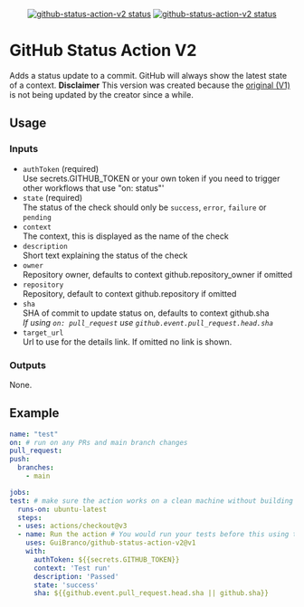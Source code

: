 <p align="center">
  <a href="https://github.com/GuiBranco/github-status-action-v2"><img alt="github-status-action-v2 status" src="https://github.com/GuiBranco/github-status-action-v2/workflows/test/badge.svg"></a>
  <a href="https://github.com/GuiBranco/github-status-action-v2"><img alt="github-status-action-v2 status" src="https://github.com/GuiBranco/github-status-action-v2/workflows/build/badge.svg"></a>
</p>

# GitHub Status Action V2

Adds a status update to a commit. GitHub will always show the latest state of a context.
**Disclaimer** This version was created because the [original (V1)](https://github.com/Sibz/github-status-action) is not being updated by the creator since a while.
 
## Usage

### Inputs

 * `authToken` (required)  
 Use secrets.GITHUB_TOKEN or your own token if you need to trigger other workflows that use "on: status"'
 * `state` (required)  
 The status of the check should only be `success`, `error`, `failure` or `pending`
 * `context`  
 The context, this is displayed as the name of the check
 * `description`  
 Short text explaining the status of the check
 * `owner`  
 Repository owner, defaults to context github.repository_owner if omitted
 * `repository`  
 Repository, default to context github.repository if omitted
 * `sha`  
 SHA of commit to update status on, defaults to context github.sha  
 *If using `on: pull_request` use `github.event.pull_request.head.sha`*
 * `target_url`  
 Url to use for the details link. If omitted no link is shown.
  
  ### Outputs
  None.

  ## Example
  ```yml
name: "test"
on: # run on any PRs and main branch changes
  pull_request:
  push:
    branches:
      - main

  jobs:
  test: # make sure the action works on a clean machine without building
    runs-on: ubuntu-latest
    steps:
    - uses: actions/checkout@v3
    - name: Run the action # You would run your tests before this using the output to set state/desc
      uses: GuiBranco/github-status-action-v2@v1
      with: 
        authToken: ${{secrets.GITHUB_TOKEN}}
        context: 'Test run'
        description: 'Passed'
        state: 'success'
        sha: ${{github.event.pull_request.head.sha || github.sha}}
```
